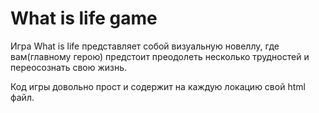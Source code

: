 # What is life game

Игра What is life представляет собой визуальную новеллу, где вам(главному герою) предстоит преодолеть несколько трудностей и переосознать свою жизнь.

Код игры довольно прост и содержит на каждую локацию свой html файл.
